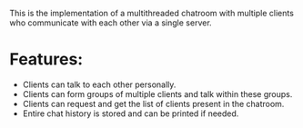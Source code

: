This is the implementation of a multithreaded chatroom with multiple clients who communicate with each other via a single server.
# Features:
- Clients can talk to each other personally.
- Clients can form groups of multiple clients and talk within these groups.
- Clients can request and get the list of clients present in the chatroom.
- Entire chat history is stored and can be printed if needed.
